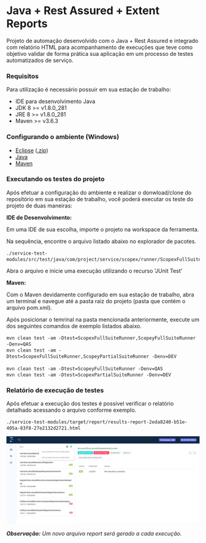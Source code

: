 # Java + Rest Assured + Extent Reports

Projeto de automação desenvolvido com o Java + Rest Assured e integrado com relatório HTML para acompanhamento de execuções que teve como objetivo validar de forma prática sua aplicação em um processo de testes automatizados de serviço.

### Requisitos
Para utilização é necessário possuir em sua estação de trabalho:

* IDE para desenvolvimento Java
* JDK 8 >= v1.8.0_281
* JRE 8 >= v1.8.0_281
* Maven >= v3.6.3

### Configurando o ambiente (Windows)

* [Eclipse](https://www.eclipse.org/downloads/packages/release/2019-06/r) ([.zip](https://www.eclipse.org/downloads/download.php?file=/technology/epp/downloads/release/2019-06/R/eclipse-jee-2019-06-R-win32-x86_64.zip))
* [Java](https://mauriciogeneroso.medium.com/s%C3%A9rie-configurando-java-overview-79ded2f8d41b)
* [Maven](https://dicasdejava.com.br/como-instalar-o-maven-no-windows)

### Executando os testes do projeto
Após efetuar a configuração do ambiente e realizar o donwload/clone do repositório em sua estação de trabalho, você poderá executar os teste do projeto de duas maneiras:

**IDE de Desenvolvimento:**

Em uma IDE de sua escolha, importe o projeto na workspace da ferramenta.

Na sequência, encontre o arquivo listado abaixo no explorador de pacotes.
```
./service-test-modules/src/test/java/com/project/service/scopex/runner/ScopexFullSuiteRunner.java
```

Abra o arquivo e inicie uma execução utilizando o recurso 'JUnit Test'

**Maven:**

Com o Maven devidamente configurado em sua estação de trabalho, abra um terminal e navegue até a pasta raiz do projeto (pasta que contém o arquivo pom.xml).

Após posicionar o temrinal na pasta mencionada anteriormente, execute um dos seguintes comandos de exemplo listados abaixo.
```
mvn clean test -am -Dtest=ScopexFullSuiteRunner,ScopeyFullSuiteRunner -Denv=QAS
mvn clean test -am -Dtest=ScopexFullSuiteRunner,ScopeyPartialSuiteRunner -Denv=DEV

mvn clean test -am -Dtest=ScopeyFullSuiteRunner -Denv=QAS
mvn clean test -am -Dtest=ScopexPartialSuiteRunner -Denv=DEV
```

### Relatório de execução de testes
Após efetuar a execução dos testes é possível verificar o relatório detalhado acessando o arquivo conforme exemplo.
```
./service-test-modules/target/report/results-report-2eda8240-b51e-405a-83f8-27e2132d2721.html
```
![Resport Result](./report/report-sample.png)

***Observação:*** _Um novo arquivo report será gerado a cada execução._
